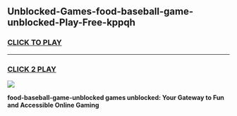 
## Unblocked-Games-food-baseball-game-unblocked-Play-Free-kppqh
<h3>
<a href="https://premium76.site?title=food-baseball-game-unblocked&ref=22A">CLICK TO PLAY</a></h3>
<hr>

<h3>
<a href="https://premium76.site?title=food-baseball-game-unblocked&ref=22A">CLICK 2 PLAY</a>
  
</h3>

<a href="https://premium76.site?title=food-baseball-game-unblocked&ref=22A"><img src="https://clearcache.store/games.png"></a>


**food-baseball-game-unblocked games unblocked: Your Gateway to Fun and Accessible Online Gaming**
